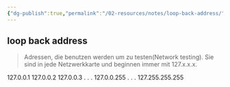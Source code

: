```yaml
---
{"dg-publish":true,"permalink":"/02-resources/notes/loop-back-address/","tags":["informatik/netzwerk/loopback"],"noteIcon":"","updated":"2025-09-10T16:35:43.000+02:00"}
---
```


## loop back address 
> Adressen, die benutzen werden um zu testen(Network testing). Sie sind in jede Netzwerkkarte und beginnen immer mit 127.x.x.x.

127.0.0.1
127.0.0.2
127.0.0.3
.
.
.
127.0.0.255
.
.
.
127.255.255.255

